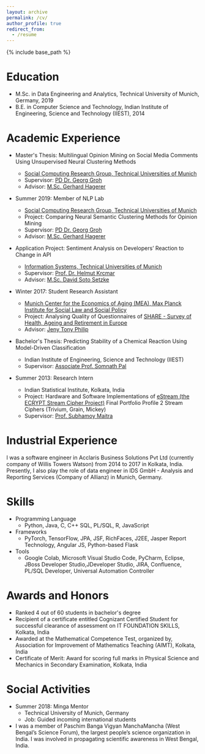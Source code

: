 ```yaml
---
layout: archive
permalink: /cv/
author_profile: true
redirect_from:
  - /resume
---
```


{% include base_path %}

Education
======
* M.Sc. in Data Engineering and Analytics, Technical University of Munich, Germany, 2019
* B.E. in Computer Science and Technology, Indian Institute of Engineering, Science and Technology (IIEST), 2014

Academic Experience
======
* Master's Thesis: Multilingual Opinion Mining on Social Media Comments Using Unsupervised Neural Clustering Methods 
  * [Social Computing Research Group, Technical Universities of Munich](https://www.in.tum.de/social/group/)
  * Supervisor: [PD Dr. Georg Groh](https://www.in.tum.de/social/team/georggroh/)
  * Advisor: [M.Sc. Gerhard Hagerer](https://www.in.tum.de/social/ghagerer/)

* Summer 2019: Member of NLP Lab
  * [Social Computing Research Group, Technical Universities of Munich](https://www.in.tum.de/social/group/)
  * Project: Comparing Neural Semantic Clustering Methods for Opinion Mining
  * Supervisor: [PD Dr. Georg Groh](https://www.in.tum.de/social/team/georggroh/)
  * Advisor: [M.Sc. Gerhard Hagerer](https://www.in.tum.de/social/ghagerer/)
  
* Application Project: Sentiment Analysis on Developers’ Reaction to Change in API
  * [Information Systems, Technical Universities of Munich](https://www.i17.in.tum.de/en/home/)
  * Supervisor: [Prof. Dr. Helmut Krcmar](https://www.i17.in.tum.de/index.php?id=204&L=1)
  * Advisor: [M.Sc. David Soto Setzke](https://www.i17.in.tum.de/en/team/soto-setzke-david/)
  
* Winter 2017: Student Research Assistant
  * [Munich Center for the Economics of Aging (MEA), Max Planck Institute for Social Law and Social Policy](http://www.mea.mpisoc.mpg.de/index.php?id=213&L=2)
  * Project: Analysing Quality of Questionnaires of [SHARE - Survey of Health, Ageing and Retirement in Europe](http://www.share-eric.eu/home0.html) 
  * Advisor: [Jeny Tony Philip](https://www.researchgate.net/profile/Jeny_Tony_Philip)
 
* Bachelor's Thesis: Predicting Stability of a Chemical Reaction Using Model-Driven Classification 
  * Indian Institute of Engineering, Science and Technology (IIEST)
  * Supervisor: [Associate Prof. Somnath Pal](https://scholar.google.com/citations?user=R74wlzoAAAAJ&hl=en)
 
* Summer 2013: Research Intern
  * Indian Statistical Institute, Kolkata, India
  * Project: Hardware and Software Implementations of [eStream (the ECRYPT Stream Cipher Project)](https://www.ecrypt.eu.org/stream/) Final Portfolio Profile 2 Stream Ciphers (Trivium, Grain, Mickey)
  * Supervisor: [Prof. Subhamoy Maitra](https://www.isical.ac.in/~subho/)
 
Industrial Experience
======
I was a software engineer in Acclaris Business Solutions Pvt Ltd (currently company of Willis Towers Watson) from 2014 to 2017 in Kolkata, India. Presently, I also play the role of data engineer in IDS GmbH - Analysis and Reporting Services (Company of Allianz) in Munich, Germany.

Skills
======
* Programming Language
  * Python, Java, C, C++ SQL, PL/SQL, R, JavaScript
* Frameworks
  * PyTorch, TensorFlow, JPA, JSF, RichFaces, J2EE, Jasper Report Technology, Angular JS, Python-based Flask
* Tools
  * Google Colab, Microsoft Visual Studio Code, PyCharm, Eclipse, JBoss Developer Studio,JDeveloper Studio, JIRA, Confluence, PL/SQL Developer, Universal Automation Controller

Awards and Honors
======
* Ranked 4 out of 60 students in bachelor's degree
* Recipient of a certificate entitled Cognizant Certified Student for successful clearance of assessment on IT FOUNDATION SKILLS, Kolkata, India
* Awarded at the Mathematical Competence Test, organized by, Association for Improvement of Mathematics Teaching (AIMT), Kolkata, India
* Certificate of Merit: Award for scoring full marks in Physical Science and Mechanics in Secondary Examination, Kolkata, India

Social Activities
======
* Summer 2018: Minga Mentor
  * Technical University of Munich, Germany
  * Job: Guided incoming international students
* I was a member of Paschim Banga Vigyan ManchaMancha (West Bengal’s Science Forum), the largest people’s science organization in India. I was involved in propagating scientific awareness in West Bengal, India.
